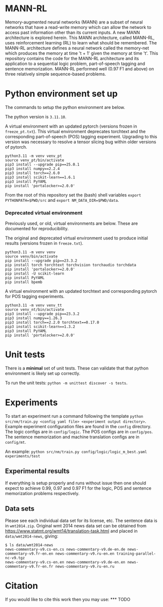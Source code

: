 # MANN-RL
Memory-augmented neural networks (MANN) are a subset of neural networks that have a read-write memory which can allow the network to access past information other than its current inputs. A new MANN architecture is explored herein.  This MANN architecture, called MANN-RL, uses reinforcement learning (RL) to learn what should be remembered.  The MANN-RL architecture defines a neural network called the memory-net which produces the memory at time 't + 1' given the memory at time 't'.  This repository contains the code for the MANN-RL architecture and its application to a sequential logic problem, part-of-speech tagging and sentence memorization.  MANN-RL performed well (0.97 F1 and above) on three relatively simple sequence-based problems.


# Python environment set up
The commands to setup the python environment are below.

The python version is `3.11.10`.

A virtual environment with an updated pytorch (versions frozen in `freeze_pt.txt`).  This virtual environment deprecates torchtext and the corresponding part-of-speech (POS) tagging experiment.  Upgrading to this version was necessary to resolve a tensor slicing bug within older versions of pytorch.
```commandline
python3.11 -m venv venv_pt
source venv_pt/bin/activate
pip3 install --upgrade pip==25.0.1
pip3 install numpy==2.2.4
pip3 install torch==2.6.0
pip3 install scikit-learn==1.6.1
pip3 install PyYAML
pip install 'portalocker>=2.0.0'
```

From the root of this repository set the (bash) shell variables `export PYTHONPATH=$PWD/src` and `export NM_DATA_DIR=$PWD/data`.

### Deprecated virtual environment 
Previously used, or old, virtual environments are below.  These are documented for reproducibility.

The original and deprecated virtual environment used to produce initial results (versions frozen in `freeze.txt`).
```commandline
python3.11 -m venv venv
source venv/bin/activate
pip install --upgrade pip==23.3.2
pip install torch torchtext torchvision torchaudio torchdata
pip install 'portalocker>=2.0.0'
pip install -U scikit-learn
pip install PyYAML
pip install bpemb
```

A virtual environment with an updated torchtext and corresponding pytorch for POS tagging experiments.
```commandline
python3.11 -m venv venv_tt
source venv_nt/bin/activate
pip3 install --upgrade pip==23.3.2
pip3 install numpy==1.26.3
pip3 install torch==2.2.0 torchtext==0.17.0
pip3 install scikit-learn==1.3.2
pip3 install PyYAML
pip install 'portalocker>=2.0.0'
```


# Unit tests
There is a __minimal__ set of unit tests.  These can validate that that python environment is likely set up correctly.

To run the unit tests: `python -m unittest discover -s tests`.


# Experiments

To start an experiment run a command following the template `python src/nm/train.py <config yaml file> <experiment output directory>`.  Example experiment configuration files are found in the `config` directory.  The logic configs are in `config/logic`.  The POS configs are in `config/pos`.  The sentence memorization and machine translation configs are in `config/mt`.

An example: `python src/nm/train.py config/logic/logic_m_best.yaml experiments/test`

## Experimental results

If everything is setup properly and runs without issue then one should expect to achieve 0.99, 0.97 and 0.97 F1 for the logic, POS and sentence memorization problems respectively.

## Data sets
Please see each individual data set for its license, etc.  The sentence data is in `wmt2014.zip`.  Original wmt 2014 news data set can be obtained from https://www.statmt.org/wmt14/translation-task.html and placed in `data/wmt2014-news`, giving:
```
$ ls data/wmt2014-news
news-commentary-v9.cs-en.cs	news-commentary-v9.de-en.de	news-commentary-v9.fr-en.en	news-commentary-v9.ru-en.en	training-parallel-nc-v9.tgz
news-commentary-v9.cs-en.en	news-commentary-v9.de-en.en	news-commentary-v9.fr-en.fr	news-commentary-v9.ru-en.ru
```


# Citation

If you would like to cite this work then you may use:
*** TODO
